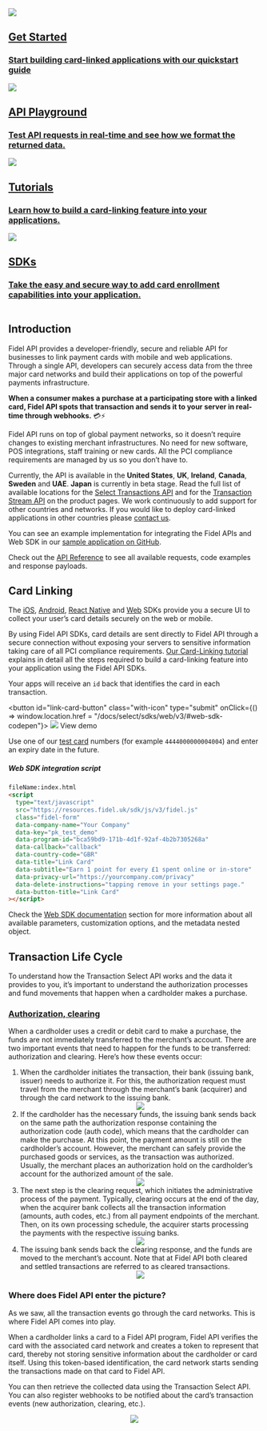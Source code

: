 <div class="row">
  <div class="column">
    <a href="/select/getting-started" class="content" data-path="/getting-started">
      <img src="https://docs.fidel.uk/assets/images/svgs/get-started-icon.svg" />
      <h2 data-no-link>Get Started</h2>
      <h3>Start building card-linked applications with our quickstart guide</h3>
    </a>
  </div>
  <div class="column">
    <a href="https://dashboard.fidel.uk/playground" class="content">
      <img src="https://docs.fidel.uk/assets/images/svgs/playground-icon.svg" />
      <h2 data-no-link>API Playground</h2>
      <h3>Test API requests in real-time and see how we format the returned data.</h3>
    </a>
  </div>
</div>
<div class="row">
  <div class="column">
    <a href="/select/tutorials/card-linking" class="content">
      <img src="https://docs.fidel.uk/assets/images/svgs/tutorials-icon.svg" />
      <h2 data-no-link>Tutorials</h2>
      <h3>Learn how to build a card-linking feature into your applications.</h3>
    </a>
  </div>
  <div class="column">
    <a href="/select/sdks/web/v3" data-path="/select/sdks/web/v3" class="content">
       <img src="https://docs.fidel.uk/assets/images/svgs/sdks-icons.svg" />
      <h2 data-no-link>SDKs</h2>
      <h3>Take the easy and secure way to add card enrollment capabilities into your application.</h3>
    </a>
  </div>
</div>

## Introduction

Fidel API provides a developer-friendly, secure and reliable API for businesses to link payment cards with mobile and web applications. Through a single API, developers can securely access data from the three major card networks and build their applications on top of the powerful payments infrastructure.

**When a consumer makes a purchase at a participating store with a linked card, Fidel API spots that transaction and sends it to your server in real-time through webhooks.** 💳⚡️

Fidel API runs on top of global payment networks, so it doesn’t require changes to existing merchant infrastructures. No need for new software, POS integrations, staff training or new cards. All the PCI compliance requirements are managed by us so you don’t have to.

Currently, the API is available in the **United States**, **UK**, **Ireland**, **Canada**, **Sweden** and **UAE**. **Japan** is currently in beta stage. Read the full list of available locations for the [Select Transactions API](https://fidelapi.com/products/select-transactions) and for the [Transaction Stream API](https://fidelapi.com/products/transaction-stream) on the product pages. We work continuously to add support for other countries and networks. If you would like to deploy card-linked applications in other countries please [contact us](https://fidelapi.com/contact).

You can see an example implementation for integrating the Fidel APIs and Web SDK in our [sample application on GitHub](https://github.com/FidelLimited/fidel-api-sample-app).

Check out the [API Reference](https://reference.fidel.uk) to see all available requests, code examples and response payloads.

## Card Linking

The [iOS](/select/sdks/ios/guide-v2), [Android](/select/sdks/android/guide-v2), [React Native](/select/sdks/react-native/guide-v2) and [Web](/select/sdks/web/v3) SDKs provide you a secure UI to collect your user’s card details securely on the web or mobile.

By using Fidel API SDKs, card details are sent directly to Fidel API through a secure connection without exposing your servers to sensitive information taking care of all PCI compliance requirements. [Our Card-Linking tutorial](/select/tutorials/card-linking) explains in detail all the steps required to build a card-linking feature into your application using the Fidel API SDKs.

Your apps will receive an `id` back that identifies the card in each transaction.

<button id="link-card-button" class="with-icon" type="submit" onClick={() => window.location.href = "/docs/select/sdks/web/v3/#web-sdk-codepen"}>
<img src="https://docs.fidel.uk/assets/images/svgs/eye.svg" />
<span>View demo</span>
</button>

Use one of our [test card](/select/cards/#test-card-numbers) numbers (for example `4444000000004004`) and enter an expiry date in the future.

##### Web SDK integration script

```html
fileName:index.html
<script
  type="text/javascript"
  src="https://resources.fidel.uk/sdk/js/v3/fidel.js"
  class="fidel-form"
  data-company-name="Your Company"
  data-key="pk_test_demo"
  data-program-id="bca59bd9-171b-4d1f-92af-4b2b7305268a"
  data-callback="callback"
  data-country-code="GBR"
  data-title="Link Card"
  data-subtitle="Earn 1 point for every £1 spent online or in-store"
  data-privacy-url="https://yourcompany.com/privacy"
  data-delete-instructions="tapping remove in your settings page."
  data-button-title="Link Card"
></script>
```

Check the [Web SDK documentation](/select/sdks/web/v3) section for more information about all available parameters, customization options, and the metadata nested object.

## Transaction Life Cycle

To understand how the Transaction Select API works and the data it provides to you, it’s important to understand the authorization processes and fund movements that happen when a cardholder makes a purchase.

### [Authorization, clearing](/select/transactions/#transaction-event-types)

When a cardholder uses a credit or debit card to make a purchase, the funds are not immediately transferred to the merchant’s account. There are two important events that need to happen for the funds to be transferred: authorization and clearing. Here’s how these events occur:

<ol>
  <li>
  When the cardholder initiates the transaction, their bank (issuing bank, issuer) needs to authorize it. For this, the authorization request must travel from the merchant through the merchant’s bank (acquirer) and through the card network to the issuing bank.
  <div style="text-align:center">
    <img src="https://docs.fidel.uk/assets/images/trx-life-cycle-1.png" />
  </div>
  </li>

  <li>
  If the cardholder has the necessary funds, the issuing bank sends back on the same path the authorization response containing the authorization code (auth code), which means that the cardholder can make the purchase.
  At this point, the payment amount is still on the cardholder’s account. However, the merchant can safely provide the purchased goods or services, as the transaction was authorized. Usually, the merchant places an authorization hold on the cardholder’s account for the authorized amount of the sale.
  <div style="text-align:center">
    <img src="https://docs.fidel.uk/assets/images/trx-life-cycle-2.png" />
  </div>
  </li>

  <li>
  The next step is the clearing request, which initiates the administrative process of the payment.
  Typically, clearing occurs at the end of the day, when the acquirer bank collects all the transaction information (amounts, auth codes, etc.) from all payment endpoints of the merchant. Then, on its own processing schedule, the acquirer starts processing the payments with the respective issuing banks.
  <div style="text-align:center">
    <img src="https://docs.fidel.uk/assets/images/trx-life-cycle-3.png" />
  </div>
  </li>

  <li>
  The issuing bank sends back the clearing response, and the funds are moved to the merchant’s account.
  Note that at Fidel API both cleared and settled transactions are referred to as cleared transactions.
  <div style="text-align:center">
    <img src="https://docs.fidel.uk/assets/images/trx-life-cycle-4.png" />
  </div>
  </li>
</ol>

### Where does Fidel API enter the picture?

As we saw, all the transaction events go through the card networks. This is where Fidel API comes into play.

When a cardholder links a card to a Fidel API program, Fidel API verifies the card with the associated card network and creates a token to represent that card, thereby not storing sensitive information about the cardholder or card itself. Using this token-based identification, the card network starts sending the transactions made on that card to Fidel API.

You can then retrieve the collected data using the Transaction Select API. You can also register webhooks to be notified about the card’s transaction events (new authorization, clearing, etc.).

<div style="text-align:center">
  <img src="https://docs.fidel.uk/assets/images/trx-life-cycle-5.png" />
</div>

